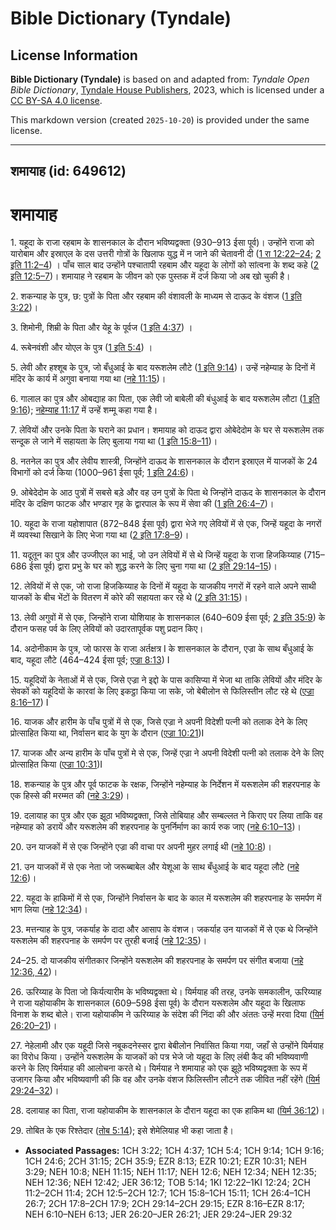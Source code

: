 # Bible Dictionary (Tyndale)

## License Information

**Bible Dictionary (Tyndale)** is based on and adapted from: _Tyndale Open Bible Dictionary_, [Tyndale House Publishers](https://tyndaleopenresources.com/), 2023, which is licensed under a [CC BY-SA 4.0 license](https://creativecommons.org/licenses/by-sa/4.0/legalcode.en).

This markdown version (created `2025-10-20`) is provided under the same license.



--------------------------------

## शमायाह (id: 649612)

शमायाह
======

1\. यहूदा के राजा रहबाम के शासनकाल के दौरान भविष्यद्वक्ता (930–913 ईसा पूर्व)। उन्होंने राजा को यारोबाम और इस्राएल के दस उत्तरी गोत्रों के खिलाफ युद्ध में न जाने की चेतावनी दी ([1 रा 12:22–24](https://ref.ly/1Kgs12:22-1Kgs12:24); [2 इति 11:2–4](https://ref.ly/2Chr11:2-2Chr11:4)) । पाँच साल बाद उन्होंने पश्चातापी रहबाम और यहूदा के लोगों को सांत्वना के शब्द कहे ([2 इति 12:5–7](https://ref.ly/2Chr12:5-2Chr12:7))। शमायाह ने रहबाम के जीवन को एक पुस्तक में दर्ज किया जो अब खो चुकी है।

2\. शकन्याह के पुत्र, छ: पुत्रों के पिता और रहबाम की वंशावली के माध्यम से दाऊद के वंशज ([1 इति 3:22](https://ref.ly/1Chr3:22))।

3\. शिमोनी, शिम्री के पिता और येहू के पूर्वज ([1 इति 4:37](https://ref.ly/1Chr4:37)) ।

4\. रूबेनवंशी और योएल के पुत्र ([1 इति 5:4](https://ref.ly/1Chr5:4)) ।

5\. लेवी और हश्शूब के पुत्र, जो बँधुआई के बाद यरूशलेम लौटे ([1 इति 9:14](https://ref.ly/1Chr9:14))। उन्हें नहेम्याह के दिनों में मंदिर के कार्य में अगुवा बनाया गया था ([नहे 11:15](https://ref.ly/Neh11:15))।

6\. गालाल का पुत्र और ओबद्याह का पिता, एक लेवी जो बाबेली की बंधुआई के बाद यरूशलेम लौटा ([1 इति 9:16](https://ref.ly/1Chr9:16)); [नहेम्याह 11:17](https://ref.ly/Neh11:17) में उन्हें शम्मू कहा गया है।

7\. लेवियों और उनके पिता के घराने का प्रधान। शमायाह को दाऊद द्वारा ओबेदेदोम के घर से यरूशलेम तक सन्दूक ले जाने में सहायता के लिए बुलाया गया था ([1 इति 15:8–11](https://ref.ly/1Chr15:8-1Chr15:11))।

8\. नतनेल का पुत्र और लेवीय शास्त्री, जिन्होंने दाऊद के शासनकाल के दौरान इस्राएल में याजकों के 24 विभागों को दर्ज किया (1000–961 ईसा पूर्व; [1 इति 24:6](https://ref.ly/1Chr24:6))।

9\. ओबेदेदोम के आठ पुत्रों में सबसे बड़े और वह उन पुत्रों के पिता थे जिन्होंने दाऊद के शासनकाल के दौरान मंदिर के दक्षिण फाटक और भण्डार गृह के द्वारपाल के रूप में सेवा की ([1 इति 26:4–7](https://ref.ly/1Chr26:4-1Chr26:7))।

10\. यहूदा के राजा यहोशापात (872–848 ईसा पूर्व) द्वारा भेजे गए लेवियों में से एक, जिन्हें यहूदा के नगरों में व्यवस्था सिखाने के लिए भेजा गया था ([2 इति 17:8–9](https://ref.ly/2Chr17:8-2Chr17:9))।

11\. यदूतून का पुत्र और उज्जीएल का भाई, जो उन लेवियों में से थे जिन्हें यहूदा के राजा हिजकिय्याह (715–686 ईसा पूर्व) द्वारा प्रभु के घर को शुद्ध करने के लिए चुना गया था ([2 इति 29:14–15](https://ref.ly/2Chr29:14-2Chr29:15))।

12\. लेवियों में से एक, जो राजा हिजकिय्याह के दिनों में यहूदा के याजकीय नगरों में रहने वाले अपने साथी याजकों के बीच भेंटों के वितरण में कोरे की सहायता कर रहे थे ([2 इति 31:15](https://ref.ly/2Chr31:15))।

13\. लेवी अगुवों में से एक, जिन्होंने राजा योशियाह के शासनकाल (640–609 ईसा पूर्व; [2 इति 35:9](https://ref.ly/2Chr35:9)) के दौरान फसह पर्व के लिए लेवियों को उदारतापूर्वक पशु प्रदान किए।

14\. अदोनीकाम के पुत्र, जो फारस के राजा अर्तक्षत्र I के शासनकाल के दौरान, एज्रा के साथ बँधुआई के बाद, यहूदा लौटे (464–424 ईसा पूर्व; [एज्रा 8:13](https://ref.ly/Ezra8:13)) I

15\. यहूदियों के नेताओं में से एक, जिसे एज्रा ने इद्दो के पास कासिप्या में भेजा था ताकि लेवियों और मंदिर के सेवकों को यहूदियों के कारवां के लिए इकट्ठा किया जा सके, जो बेबीलोन से फिलिस्तीन लौट रहे थे ([एज्रा 8:16–17](https://ref.ly/Ezra8:16-Ezra8:17)) I

16\. याजक और हारीम के पाँच पुत्रों में से एक, जिसे एज्रा ने अपनी विदेशी पत्नी को तलाक देने के लिए प्रोत्साहित किया था, निर्वासन बाद के युग के दौरान ([एज्रा 10:21](https://ref.ly/Ezra10:21))I

17\. याजक और अन्य हारीम के पाँच पुत्रों मे से एक, जिन्हें एज्रा ने अपनी विदेशी पत्नी को तलाक देने के लिए प्रोत्साहित किया ([एज्रा 10:31](https://ref.ly/Ezra10:31))I

18\. शकन्याह के पुत्र और पूर्व फाटक के रक्षक, जिन्होंने नहेम्याह के निर्देशन में यरूशलेम की शहरपनाह के एक हिस्से की मरम्मत की ([नहे 3:29](https://ref.ly/Neh3:29))।

19\. दलायाह का पुत्र और एक झूठा भविष्यद्वक्ता, जिसे तोबियाह और सम्बल्लत ने किराए पर लिया ताकि वह नहेम्याह को डरायें और यरूशलेम की शहरपनाह के पुनर्निर्माण का कार्य रुक जाए ([नहे 6:10–13](https://ref.ly/Neh6:10-Neh6:13))।

20\. उन याजकों में से एक जिन्होंने एज्रा की वाचा पर अपनी मुहर लगाई थी ([नहे 10:8](https://ref.ly/Neh10:8))।

21\. उन याजकों में से एक नेता जो जरूब्बाबेल और येशूआ के साथ बँधुआई के बाद यहूदा लौटे ([नहे 12:6](https://ref.ly/Neh12:6))।

22\. यहूदा के हाकिमों में से एक, जिन्होंने निर्वासन के बाद के काल में यरूशलेम की शहरपनाह के समर्पण में भाग लिया ([नहे 12:34](https://ref.ly/Neh12:34))।

23\. मत्तन्याह के पुत्र, जकर्याह के दादा और आसाप के वंशज। जकर्याह उन याजकों में से एक थे जिन्होंने यरूशलेम की शहरपनाह के समर्पण पर तुरही बजाई ([नहे 12:35](https://ref.ly/Neh12:35))।

24–25\. दो याजकीय संगीतकार जिन्होंने यरूशलेम की शहरपनाह के समर्पण पर संगीत बजाया ([नहे 12:36, 42](https://ref.ly/Neh12:36,Neh12:42))।

26\. ऊरिय्याह के पिता जो किर्यत्यारीम के भविष्यद्वक्ता थे। यिर्मयाह की तरह, उनके समकालीन, ऊरिय्याह ने राजा यहोयाकीम के शासनकाल (609–598 ईसा पूर्व) के दौरान यरूशलेम और यहूदा के खिलाफ विनाश के शब्द बोले। राजा यहोयाकीम ने ऊरिय्याह के संदेश की निंदा की और अंततः उन्हें मरवा दिया ([यिर्म 26:20–21](https://ref.ly/Jer26:20-Jer26:21))।

27\. नेहेलामी और एक यहूदी जिसे नबूकदनेस्सर द्वारा बेबीलोन निर्वासित किया गया, जहाँ से उन्होंने यिर्मयाह का विरोध किया। उन्होंने यरूशलेम के याजकों को पत्र भेजे जो यहूदा के लिए लंबी कैद की भविष्यवाणी करने के लिए यिर्मयाह की आलोचना करते थे। यिर्मयाह ने शमायाह को एक झूठे भविष्यद्वक्ता के रूप में उजागर किया और भविष्यवाणी की कि वह और उनके वंशज फिलिस्तीन लौटने तक जीवित नहीं रहेंगे ([यिर्म 29:24–32](https://ref.ly/Jer29:24-Jer29:32))।

28\. दलायाह का पिता, राजा यहोयाकीम के शासनकाल के दौरान यहूदा का एक हाकिम था ([यिर्म 36:12](https://ref.ly/Jer36:12))।

29\. तोबित के एक रिश्तेदार ([तोब 5:14](https://ref.ly/Tob5:14)); इसे शेमेलियाह भी कहा जाता है।

* **Associated Passages:** 1CH 3:22; 1CH 4:37; 1CH 5:4; 1CH 9:14; 1CH 9:16; 1CH 24:6; 2CH 31:15; 2CH 35:9; EZR 8:13; EZR 10:21; EZR 10:31; NEH 3:29; NEH 10:8; NEH 11:15; NEH 11:17; NEH 12:6; NEH 12:34; NEH 12:35; NEH 12:36; NEH 12:42; JER 36:12; TOB 5:14; 1KI 12:22–1KI 12:24; 2CH 11:2–2CH 11:4; 2CH 12:5–2CH 12:7; 1CH 15:8–1CH 15:11; 1CH 26:4–1CH 26:7; 2CH 17:8–2CH 17:9; 2CH 29:14–2CH 29:15; EZR 8:16–EZR 8:17; NEH 6:10–NEH 6:13; JER 26:20–JER 26:21; JER 29:24–JER 29:32

